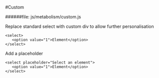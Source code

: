 #Custom

######file:  js/metabolism/custom.js

Replace standard select with custom div to allow further personalisation

~~~~
<select>
   <option value="1">Element</option>
</select>
~~~~

Add a placeholder

~~~~
<select placeholder="Select an element">
   <option value="1">Element</option>
</select>
~~~~

